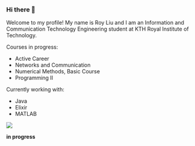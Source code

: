 ### Hi there 👋

<!--
**ruisnake/ruisnake** is a ✨ _special_ ✨ repository because its `README.md` (this file) appears on your GitHub profile.

Here are some ideas to get you started:

- 🔭 I’m currently working on ...
- 🌱 I’m currently learning ...
- 👯 I’m looking to collaborate on ...
- 🤔 I’m looking for help with ...
- 💬 Ask me about ...
- 📫 How to reach me: ...
- 😄 Pronouns: ...
- ⚡ Fun fact: ...
-->
<!-- is this a comment? -->
Welcome to my profile! My name is Roy Liu and I am an Information and Communication Technology Engineering student at KTH Royal Institute of Technology.

Courses in progress:
 - Active Career
 - Networks and Communication
 - Numerical Methods, Basic Course
 - Programming II

Currently working with:
 - Java
 - Elixir
 - MATLAB

![](https://github-readme-stats.vercel.app/api/top-langs/?username=ruisnake&theme=light&hide_border=false&include_all_commits=true&count_private=true&layout=compact)

**in progress**
